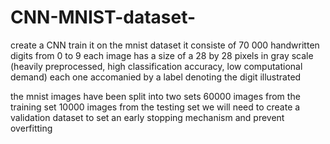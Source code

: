 # CNN-MNIST-dataset-
create a CNN
train it on the mnist dataset
it consiste of 70 000 handwritten digits from 0 to 9
each image has a size of a 28 by 28 pixels in gray scale (heavily preprocessed, high classification accuracy, low computational demand)
each one accomanied by a label denoting the digit illustrated

the mnist images have been split into two sets
60000 images from the training set
10000 images from the testing set
we will need to create a validation dataset to set an early stopping mechanism and prevent overfitting
